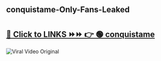 
 ## conquistame-Only-Fans-Leaked

# <h2><a href="https://clipsfans.com/conquistame&ref=git">🔗 Click to LINKS ⏩⏩ 👉 🟢 conquistame </a></h2>

<a href="https://clipsfans.com/conquistame&ref=git" rel="nofollow" data-target="animated-image.originalLink"><img src="https://i.ibb.co.com/xMMVF88/686577567.gif" alt="Viral Video Original" style="max-width: 100%; display: inline-block;" data-target="animated-image.originalImage"></a>
